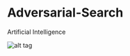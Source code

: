 # Adversarial-Search
Artificial Intelligence

![alt tag](https://simple.wikipedia.org/wiki/Mancala#/media/File:Wooden_Mancala_board.jpg)
